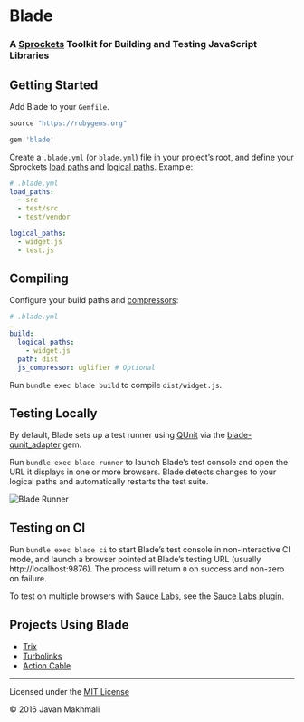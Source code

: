 # Blade
### A [Sprockets](https://github.com/rails/sprockets) Toolkit for Building and Testing JavaScript Libraries

## Getting Started

Add Blade to your `Gemfile`.

```ruby
source "https://rubygems.org"

gem 'blade'
```

Create a `.blade.yml` (or `blade.yml`) file in your project’s root, and define your Sprockets [load paths](https://github.com/rails/sprockets#the-load-path) and [logical paths](https://github.com/rails/sprockets#logical-paths). Example:

```yaml
# .blade.yml
load_paths:
  - src
  - test/src
  - test/vendor

logical_paths:
  - widget.js
  - test.js
```

## Compiling

Configure your build paths and [compressors](https://github.com/rails/sprockets#minifying-assets):

```yaml
# .blade.yml
…
build:
  logical_paths:
    - widget.js
  path: dist
  js_compressor: uglifier # Optional
```

Run `bundle exec blade build` to compile `dist/widget.js`.

## Testing Locally

By default, Blade sets up a test runner using [QUnit](http://qunitjs.com/) via the [blade-qunit_adapter](https://github.com/javan/blade-qunit_adapter) gem.

Run `bundle exec blade runner` to launch Blade’s test console and open the URL it displays in one or more browsers. Blade detects changes to your logical paths and automatically restarts the test suite.

![Blade Runner](https://cloud.githubusercontent.com/assets/5355/15481643/8aef7c98-20f9-11e6-9826-80a32ce7568c.png)

## Testing on CI

Run `bundle exec blade ci` to start Blade’s test console in non-interactive CI mode, and launch a browser pointed at Blade’s testing URL (usually http://localhost:9876). The process will return `0` on success and non-zero on failure.

To test on multiple browsers with [Sauce Labs](https://saucelabs.com/), see the [Sauce Labs plugin](https://github.com/javan/blade-sauce_labs_plugin).

## Projects Using Blade

* [Trix](https://github.com/basecamp/trix)
* [Turbolinks](https://github.com/turbolinks/turbolinks)
* [Action Cable](https://github.com/rails/rails/tree/master/actioncable)

---

Licensed under the [MIT License](LICENSE.txt)

© 2016 Javan Makhmali
